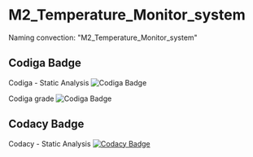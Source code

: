 # M2_Temperature_Monitor_system
Naming convection: "M2_Temperature_Monitor_system"
## Codiga Badge
Codiga - Static Analysis ![Codiga Badge](https://api.codiga.io/project/32875/score/svg)

Codiga grade ![Codiga Badge](https://api.codiga.io/project/32875/status/svg)
## Codacy Badge
Codacy - Static Analysis [![Codacy Badge](https://app.codacy.com/project/badge/Grade/130517de90ca46eebf699fd5bb3f3b66)](https://www.codacy.com/gh/lethinjoo/M2_Temperature_Monitor_system/dashboard?utm_source=github.com&amp;utm_medium=referral&amp;utm_content=lethinjoo/M2_Temperature_Monitor_system&amp;utm_campaign=Badge_Grade)
